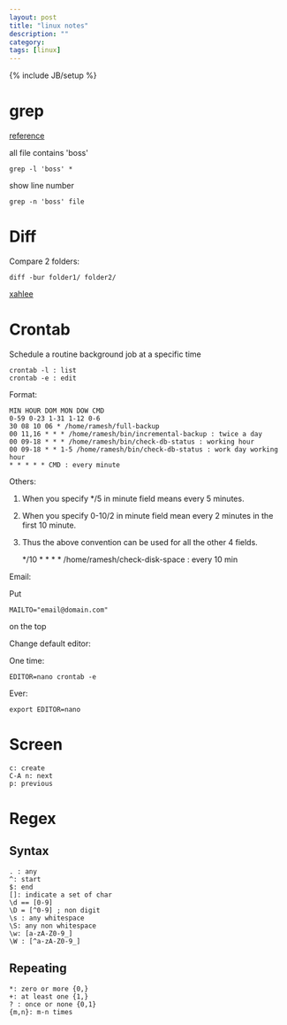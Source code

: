 ```yaml
---
layout: post
title: "linux notes"
description: ""
category: 
tags: [linux]
---
```

{% include JB/setup %}

# grep #

[reference](http://bbs.chinaunix.net/thread-692640-1-1.html)

all file contains 'boss'

	grep -l 'boss' * 

show line number 

	grep -n 'boss' file
	
# Diff #

Compare 2 folders:

	diff -bur folder1/ folder2/

[xahlee](http://xahlee.info/UnixResource_dir/unix_shell_text_processing.html)

# Crontab #

Schedule a routine background job at a specific time 

    crontab -l : list
	crontab -e : edit

Format:

    MIN HOUR DOM MON DOW CMD 
	0-59 0-23 1-31 1-12 0-6 
	30 08 10 06 * /home/ramesh/full-backup
	00 11,16 * * * /home/ramesh/bin/incremental-backup : twice a day
	00 09-18 * * * /home/ramesh/bin/check-db-status : working hour
	00 09-18 * * 1-5 /home/ramesh/bin/check-db-status : work day working hour
	* * * * * CMD : every minute
	
Others:

1. When you specify */5 in minute field means every 5 minutes.
2. When you specify 0-10/2 in minute field mean every 2 minutes in the first 10 minute.
3. Thus the above convention can be used for all the other 4 fields.

    */10 * * * * /home/ramesh/check-disk-space : every 10 min

Email:

Put 
    
	MAILTO="email@domain.com"
	
on the top

Change default editor:

One time:

    EDITOR=nano crontab -e
	
Ever:

    export EDITOR=nano

# Screen #

    c: create
	C-A n: next
	p: previous
	
# Regex #

## Syntax ##

	. : any 
	^: start 
	$: end
	[]: indicate a set of char
	\d == [0-9]
	\D = [^0-9] ; non digit
	\s : any whitespace
	\S: any non whitespace
	\w: [a-zA-Z0-9_]
	\W : [^a-zA-Z0-9_]

## Repeating ##

	*: zero or more {0,}
	+: at least one {1,}
	? : once or none {0,1}
	{m,n}: m-n times
